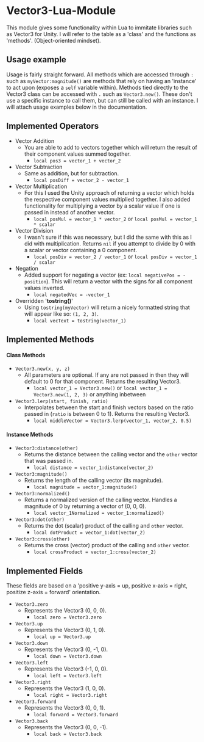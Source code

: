# Vector3-Lua-Module
This module gives some functionality within Lua to immitate libraries such as Vector3 for Unity. I will refer to the table as a 'class' and the functions as 'methods'. (Object-oriented mindset).

## Usage example
Usage is fairly straight forward. All methods which are accessed through `:` such as `myVector:magnitude()` are methods that rely on having an 'instance' to act upon (exposes a `self` variable within). Methods tied directly to the Vector3 class can be accessed with `.` such as `Vector3.new()`. These don't use a specific instance to call them, but can still be called with an instance. I will attach usage examples below in the documentation.

## Implemented Operators
* Vector Addition
    * You are able to add to vectors together which will return the result of their component values summed together.
        * `local pos3 = vector_1 + vector_2`
* Vector Subtraction
    * Same as addition, but for subtraction.
        * `local posDiff = vector_2 - vector_1`
* Vector Multiplication
    * For this I used the Unity approach of returning a vector which holds the respective component values multiplied together. I also added functionality for multiplying a vector by a scalar value if one is passed in instead of another vector.
        * `local posMul = vector_1 * vector_2` or `local posMul = vector_1 * scalar`
* Vector Division
    * I wasn't sure if this was necessary, but I did the same with this as I did with multiplication. Returns `nil` if you attempt to divide by 0 with a scalar or vector containing a 0 component.
        * `local posDiv = vector_2 / vector_1` or `local posDiv = vector_1 / scalar`
* Negation
    * Added support for negating a vector (ex: `local negativePos = -position`). This will return a vector with the signs for all component values inverted.
        * `local negatedVec = -vector_1`
* Overridden '**tostring()**'
    * Using `tostring(myVector)` will return a nicely formatted string that will appear like so: `(1, 2, 3)`.
        * `local vecText = tostring(vector_1)`
  
## Implemented Methods
#### Class Methods
* `Vector3.new(x, y, z)`
    * All parameters are optional. If any are not passed in then they will default to 0 for that component. Returns the resulting Vector3.
        * `local vector_1 = Vector3.new()` or `local vector_1 = Vector3.new(1, 2, 3)` or anything inbetween
* `Vector3.lerp(start, finish, ratio)`
    * Interpolates between the start and finish vectors based on the ratio passed in (`ratio` is between 0 to 1). Returns the resulting Vector3.
        * `local middleVector = Vector3.lerp(vector_1, vector_2, 0.5)`
#### Instance Methods
* `Vector3:distance(other)`
    * Returns the distance between the calling vector and the `other` vector that was passed in.
        * `local distance = vector_1:distance(vector_2)`
* `Vector3:magnitude()`
    * Returns the length of the calling vector (its magnitude).
        * `local magnitude = vector_1:magnitude()`
* `Vector3:normalized()`
    * Returns a normalized version of the calling vector. Handles a magnitude of 0 by returning a vector of (0, 0, 0).
        * `local vector_1Normalized = vector_1:normalized()`
* `Vector3:dot(other)`
    * Returns the dot (scalar) product of the calling and `other` vector.
        * `local dotProduct = vector_1:dot(vector_2)`
* `Vector3:cross(other)`
    * Returns the cross (vector) product of the calling and `other` vector.
        * `local crossProduct = vector_1:cross(vector_2)`

## Implemented Fields
These fields are based on a 'positive y-axis = up, positive x-axis = right, positize z-axis = forward' orientation.
* `Vector3.zero`
    * Represents the Vector3 (0, 0, 0).
        * `local zero = Vector3.zero`
* `Vector3.up`
    * Represents the Vector3 (0, 1, 0).
        * `local up = Vector3.up`
* `Vector3.down`
    * Represents the Vector3 (0, -1, 0).
        * `local down = Vector3.down`
* `Vector3.left`
    * Represents the Vector3 (-1, 0, 0).
        * `local left = Vector3.left`
* `Vector3.right`
    * Represents the Vector3 (1, 0, 0).
        * `local right = Vector3.right`
* `Vector3.forward`
    * Represents the Vector3 (0, 0, 1).
        * `local forward = Vector3.forward`
* `Vector3.back`
    * Represents the Vector3 (0, 0, -1).
        * `local back = Vector3.back`